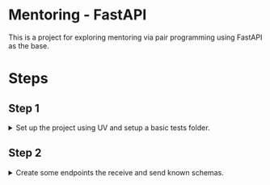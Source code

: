 # Mentoring - FastAPI

This is a project for exploring mentoring via pair programming using FastAPI as the base.

# Steps

## Step 1

<details>
    <summary>Set up the project using UV and setup a basic tests folder.</summary>
    <br>
    The following are the commands I used:

```bash
# from the folder you house your repos in
uv init --lib ./mentoring-fastapi

# add the fastapi dependency
uv add "fastapi[standard]"
```

`main.py` should look like the following at this point:

```python
from fastapi import FastAPI
import pydantic

app = FastAPI()


class EchoResponse(pydantic.BaseModel):
    greeting: str


@app.get("/echo/{name}")
async def echo(name: str) -> EchoResponse:
    return EchoResponse(greeting=f"Hello {name}!")
```

```bash
# add pytest as a dev dependency
uv add --dev pytest
```

Add the following to `src/tests/api/conftest.py` (don't forget to create the `__init__.py` files!)

```python
import pytest
from fastapi import testclient

from mentoring_fastapi import main


@pytest.fixture(name="client")
def _get_client() -> testclient.TestClient:  # pyright: ignore [reportUnusedFunction]
    client = testclient.TestClient(main.app)
    return client
```

Add the following to `src/tests/api/test_main.py`

```python
import pytest
from fastapi import testclient


class TestEchoGet:
    @pytest.mark.parametrize("name", ["test", "test2", "john"])
    def test_echo_get(self, name: str, client: testclient.TestClient) -> None:
        response = client.get(f"/echo/{name}")

        assert response.status_code == 200
        assert response.json() == {"greeting": f"Hello {name}!"}
```

</details>

## Step 2

<details>
    <summary>Create some endpoints the receive and send known schemas.</summary>
    <br>
    The following are the commands I used:

Create a new file called `schemas.py` in the `mentoring_fastapi` folder and move the `EchoResponse` schema there.

This file should look like the following:

```python
import pydantic


class EchoResponse(pydantic.BaseModel):
    greeting: str
```

Update the echo GET endpoint to use the schema from the new file and clean up the `main.py` file so it looks like the following.

```python
from fastapi import FastAPI

from mentoring_fastapi import schemas

app = FastAPI()


@app.get("/echo/{name}")
async def echo(name: str) -> schemas.EchoResponse:
    return schemas.EchoResponse(greeting=f"Hello {name}!")
```

Update the schemas to add a new base model which enables the `from_attributes` setting.

The `schemas.py` file should now look like this:

```python
import typing

import pydantic


class OrmBaseModel(pydantic.BaseModel):
    """
    Base model for ORM objects to enable ORM mode.

    NOTE: ORM mode has been renamed to `from_attributes` in Pydantic v2.
    """

    model_config: typing.ClassVar[pydantic.ConfigDict] = pydantic.ConfigDict(
        from_attributes=True,
    )


class EchoResponse(OrmBaseModel):
    greeting: str
```

</details>
